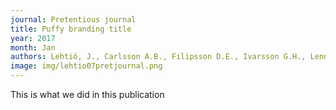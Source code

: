 ```yaml
---
journal: Pretentious journal
title: Puffy branding title
year: 2017
month: Jan
authors: Lehtiö, J., Carlsson A.B., Filipsson D.E., Ivarsson G.H., Lennartsson J.K.
image: img/lehtio07pretjournal.png
---
```

This is what we did in this publication
